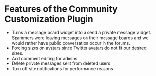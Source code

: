 Features of the Community Customization Plugin
==============================================

 * Turns a message board widget into a send a private message widget. Spammers
   were leaving messages on their message boards and we would rather have
   public conversation occur in the forums.
 * Forcing sizes on avatars since Twitter avatars do not fit our desired sizes.
 * Add comment editing for admins
 * Delete private messages sent from deleted users
 * Turn off site notifications for performance reasons
